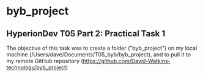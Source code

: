 # byb_project
## HyperionDev T05 Part 2: Practical Task 1
The objective of this task was to create a folder ("byb_project") on
my local machine (/Users/dave/Documents/T05_byb/byb_project), and to pull it to 
my remote GitHub repository (https://github.com/David-Watkins-technology/byb_project)

